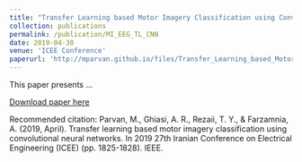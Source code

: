 ```yaml
---
title: "Transfer Learning based Motor Imagery Classification using Convolutional Neural Networks"
collection: publications
permalink: /publication/MI_EEG_TL_CNN
date: 2019-04-30
venue: 'ICEE Conference'
paperurl: 'http://mparvan.github.io/files/Transfer_Learning_based_Motor_Imagery_Classification_using_Convolutional_Neural_Networks.pdf'
---
```

This paper presents ...

[Download paper here](http://mparvan.github.io/files/Transfer_Learning_based_Motor_Imagery_Classification_using_Convolutional_Neural_Networks.pdf)

Recommended citation: Parvan, M., Ghiasi, A. R., Rezaii, T. Y., & Farzamnia, A. (2019, April). Transfer learning based motor imagery classification using convolutional neural networks. In 2019 27th Iranian Conference on Electrical Engineering (ICEE) (pp. 1825-1828). IEEE.
